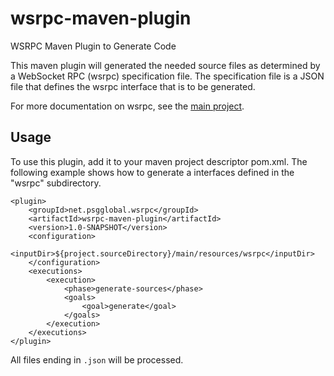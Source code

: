 # wsrpc-maven-plugin
WSRPC Maven Plugin to Generate Code

This maven plugin will generated the needed source files as determined by a WebSocket RPC (wsrpc) specification file.
The specification file is a JSON file that defines the wsrpc interface that is to be generated. 

For more documentation on wsrpc, see the [main project](/kc7bfi/wsrpc-core).

## Usage
To use this plugin, add it to your maven project descriptor pom.xml.
The following example shows how to generate a interfaces defined in the "wsrpc" subdirectory.

```
<plugin>
	<groupId>net.psgglobal.wsrpc</groupId>
	<artifactId>wsrpc-maven-plugin</artifactId>
	<version>1.0-SNAPSHOT</version>
	<configuration>
		<inputDir>${project.sourceDirectory}/main/resources/wsrpc</inputDir>
	</configuration>
	<executions>
		<execution>
			<phase>generate-sources</phase>
			<goals>
				<goal>generate</goal>
			</goals>
		</execution>
	</executions>
</plugin>
```
All files ending in `.json` will be processed.
